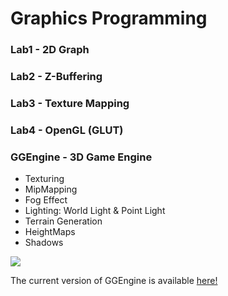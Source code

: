 # Graphics Programming

### Lab1 - 2D Graph
### Lab2 - Z-Buffering
### Lab3 - Texture Mapping
### Lab4 - OpenGL (GLUT)
### GGEngine - 3D Game Engine
* Texturing
* MipMapping
* Fog Effect
* Lighting: World Light & Point Light
* Terrain Generation 
* HeightMaps
* Shadows

![](ggengineproject.gif)

The current version of GGEngine is available <a href="https://github.com/ErvinCs/GGEngine">here!</a>
